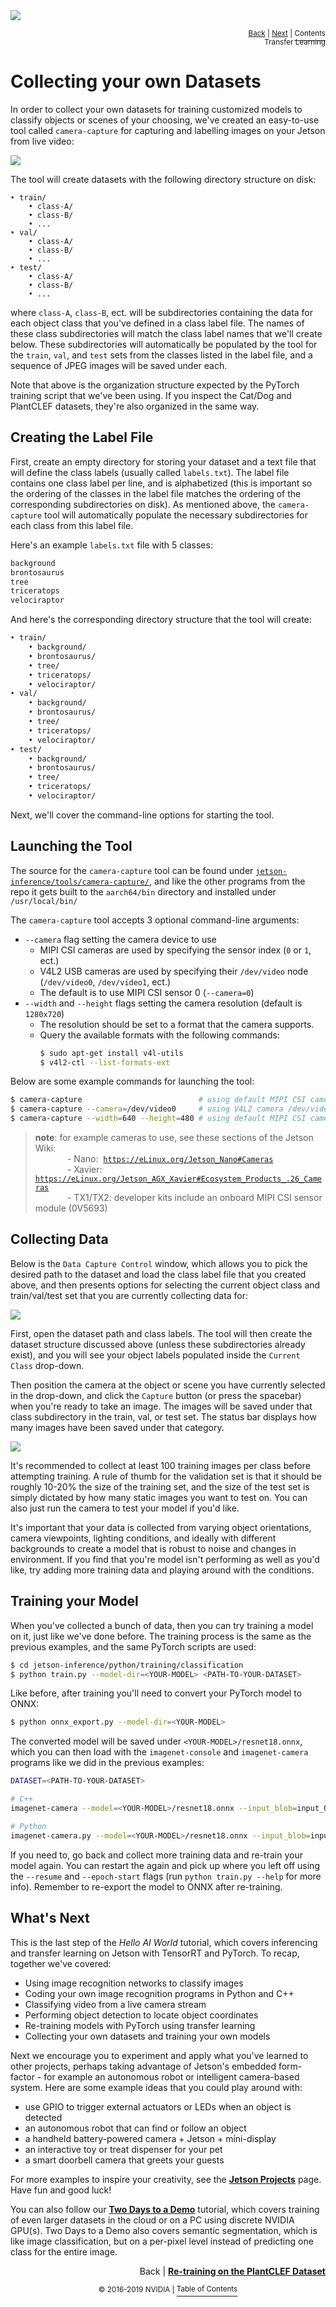 <img src="https://github.com/dusty-nv/jetson-inference/raw/master/docs/images/deep-vision-header.jpg">
<p align="right"><sup><a href="pytorch-plants.md">Back</a> | <a href="../README.md#hello-ai-world">Next</a> | </sup><a href="../README.md#hello-ai-world"><sup>Contents</sup></a>
<br/>
<sup>Transfer Learning</sup></s></p>

# Collecting your own Datasets

In order to collect your own datasets for training customized models to classify objects or scenes of your choosing, we've created an easy-to-use tool called `camera-capture` for capturing and labelling images on your Jetson from live video:

<img src="https://github.com/dusty-nv/jetson-inference/raw/python/docs/images/pytorch-collection.jpg" >

The tool will create datasets with the following directory structure on disk:

```
‣ train/
	• class-A/
	• class-B/
	• ...
‣ val/
	• class-A/
	• class-B/
	• ...
‣ test/
	• class-A/
	• class-B/
	• ...
```

where `class-A`, `class-B`, ect. will be subdirectories containing the data for each object class that you've defined in a class label file.  The names of these class subdirectories will match the class label names that we'll create below.  These subdirectories will automatically be populated by the tool for the `train`, `val`, and `test` sets from the classes listed in the label file, and a sequence of JPEG images will be saved under each.

Note that above is the organization structure expected by the PyTorch training script that we've been using.  If you inspect the Cat/Dog and PlantCLEF datasets, they're also organized in the same way.

## Creating the Label File

First, create an empty directory for storing your dataset and a text file that will define the class labels (usually called `labels.txt`).  The label file contains one class label per line, and is alphabetized (this is important so the ordering of the classes in the label file matches the ordering of the corresponding subdirectories on disk).  As mentioned above, the `camera-capture` tool will automatically populate the necessary subdirectories for each class from this label file.

Here's an example `labels.txt` file with 5 classes:

``` bash
background
brontosaurus
tree
triceratops
velociraptor
```

And here's the corresponding directory structure that the tool will create:

``` bash
‣ train/
	• background/
	• brontosaurus/
	• tree/
	• triceratops/
	• velociraptor/
‣ val/
	• background/
	• brontosaurus/
	• tree/
	• triceratops/
	• velociraptor/
‣ test/
	• background/
	• brontosaurus/
	• tree/
	• triceratops/
	• velociraptor/
```

Next, we'll cover the command-line options for starting the tool.

## Launching the Tool

The source for the `camera-capture` tool can be found under [`jetson-inference/tools/camera-capture/`](../tools/camera-capture), and like the other programs from the repo it gets built to the `aarch64/bin` directory and installed under `/usr/local/bin/`  

The `camera-capture` tool accepts 3 optional command-line arguments:

- `--camera` flag setting the camera device to use
	- MIPI CSI cameras are used by specifying the sensor index (`0` or `1`, ect.)
	- V4L2 USB cameras are used by specifying their `/dev/video` node (`/dev/video0`, `/dev/video1`, ect.)
	- The default is to use MIPI CSI sensor 0 (`--camera=0`)
- `--width` and `--height` flags setting the camera resolution (default is `1280x720`)
	- The resolution should be set to a format that the camera supports.
     - Query the available formats with the following commands:  
          ``` bash
          $ sudo apt-get install v4l-utils
          $ v4l2-ctl --list-formats-ext
          ```

Below are some example commands for launching the tool:

``` bash
$ camera-capture                          # using default MIPI CSI camera (1280x720)
$ camera-capture --camera=/dev/video0     # using V4L2 camera /dev/video0 (1280x720)
$ camera-capture --width=640 --height=480 # using default MIPI CSI camera (640x480)
```

> **note**:  for example cameras to use, see these sections of the Jetson Wiki: <br/>
> &nbsp;&nbsp;&nbsp;&nbsp;&nbsp;&nbsp;&nbsp;&nbsp;&nbsp;&nbsp;&nbsp;&nbsp;&nbsp;- Nano:&nbsp;&nbsp;[`https://eLinux.org/Jetson_Nano#Cameras`](https://elinux.org/Jetson_Nano#Cameras) <br/>
> &nbsp;&nbsp;&nbsp;&nbsp;&nbsp;&nbsp;&nbsp;&nbsp;&nbsp;&nbsp;&nbsp;&nbsp;&nbsp;- Xavier:  [`https://eLinux.org/Jetson_AGX_Xavier#Ecosystem_Products_.26_Cameras`](https://elinux.org/Jetson_AGX_Xavier#Ecosystem_Products_.26_Cameras) <br/>
> &nbsp;&nbsp;&nbsp;&nbsp;&nbsp;&nbsp;&nbsp;&nbsp;&nbsp;&nbsp;&nbsp;&nbsp;&nbsp;- TX1/TX2:  developer kits include an onboard MIPI CSI sensor module (0V5693)<br/>

## Collecting Data

Below is the `Data Capture Control` window, which allows you to pick the desired path to the dataset and load the class label file that you created above, and then presents options for selecting the current object class and train/val/test set that you are currently collecting data for:

<img src="https://github.com/dusty-nv/jetson-inference/raw/python/docs/images/pytorch-collection-widget.jpg" >

First, open the dataset path and class labels.  The tool will then create the dataset structure discussed above (unless these subdirectories already exist), and you will see your object labels populated inside the `Current Class` drop-down.  

Then position the camera at the object or scene you have currently selected in the drop-down, and click the `Capture` button (or press the spacebar) when you're ready to take an image.  The images will be saved under that class subdirectory in the train, val, or test set.  The status bar displays how many images have been saved under that category.

<img src="https://github.com/dusty-nv/jetson-inference/raw/python/docs/images/pytorch-capture-brontosaurus.gif" >

It's recommended to collect at least 100 training images per class before attempting training.  A rule of thumb for the validation set is that it should be roughly 10-20% the size of the training set, and the size of the test set is simply dictated by how many static images you want to test on.  You can also just run the camera to test your model if you'd like.

It's important that your data is collected from varying object orientations, camera viewpoints, lighting conditions, and ideally with different backgrounds to create a model that is robust to noise and changes in environment.  If you find that you're model isn't performing as well as you'd like, try adding more training data and playing around with the conditions.


## Training your Model

When you've collected a bunch of data, then you can try training a model on it, just like we've done before.  The training process is the same as the previous examples, and the same PyTorch scripts are used:

```bash
$ cd jetson-inference/python/training/classification
$ python train.py --model-dir=<YOUR-MODEL> <PATH-TO-YOUR-DATASET>
```

Like before, after training you'll need to convert your PyTorch model to ONNX:

```bash
$ python onnx_export.py --model-dir=<YOUR-MODEL>
```

The converted model will be saved under `<YOUR-MODEL>/resnet18.onnx`, which you can then load with the `imagenet-console` and `imagenet-camera` programs like we did in the previous examples:

```bash
DATASET=<PATH-TO-YOUR-DATASET>

# C++
imagenet-camera --model=<YOUR-MODEL>/resnet18.onnx --input_blob=input_0 --output_blob=output_0 --labels=$DATASET/labels.txt

# Python
imagenet-camera.py --model=<YOUR-MODEL>/resnet18.onnx --input_blob=input_0 --output_blob=output_0 --labels=$DATASET/labels.txt
```

If you need to, go back and collect more training data and re-train your model again.  You can restart the again and pick up where you left off using the `--resume` and `--epoch-start` flags (run `python train.py --help` for more info).  Remember to re-export the model to ONNX after re-training.


## What's Next

This is the last step of the *Hello AI World* tutorial, which covers inferencing and transfer learning on Jetson with TensorRT and PyTorch.  To recap, together we've covered:

* Using image recognition networks to classify images
* Coding your own image recognition programs in Python and C++
* Classifying video from a live camera stream
* Performing object detection to locate object coordinates
* Re-training models with PyTorch using transfer learning
* Collecting your own datasets and training your own models

Next we encourage you to experiment and apply what you've learned to other projects, perhaps taking advantage of Jetson's embedded form-factor - for example an autonomous robot or intelligent camera-based system.  Here are some example ideas that you could play around with:

* use GPIO to trigger external actuators or LEDs when an object is detected
* an autonomous robot that can find or follow an object
* a handheld battery-powered camera + Jetson + mini-display 
* an interactive toy or treat dispenser for your pet
* a smart doorbell camera that greets your guests

For more examples to inspire your creativity, see the **[Jetson Projects](https://developer.nvidia.com/embedded/community/jetson-projects)** page.  Have fun and good luck!

You can also follow our **[Two Days to a Demo](https://github.com/dusty-nv/jetson-inference#two-days-to-a-demo-DIGITS)** tutorial, which covers training of even larger datasets in the cloud or on a PC using discrete NVIDIA GPU(s).  Two Days to a Demo also covers semantic segmentation, which is like image classification, but on a per-pixel level instead of predicting one class for the entire image.


<p align="right">Back | <b><a href="pytorch-plants.md">Re-training on the PlantCLEF Dataset</a></p>
</b><p align="center"><sup>© 2016-2019 NVIDIA | </sup><a href="../README.md#hello-ai-world"><sup>Table of Contents</sup></a></p>

